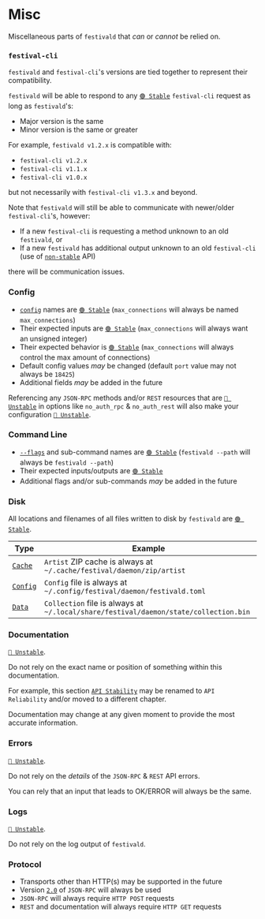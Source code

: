 # Misc
Miscellaneous parts of `festivald` that _can_ or _cannot_ be relied on.

### `festival-cli`
`festivald` and `festival-cli`'s versions are tied together to represent their compatibility.

`festivald` will be able to respond to any [`🟢 Stable`](/api-stability/marker.md) `festival-cli` request as long as `festivald`'s:
- Major version is the same
- Minor version is the same or greater

For example, `festivald v1.2.x` is compatible with:
- `festival-cli v1.2.x`
- `festival-cli v1.1.x`
- `festival-cli v1.0.x`

but not necessarily with `festival-cli v1.3.x` and beyond.

Note that `festivald` will still be able to communicate with newer/older `festival-cli`'s, however:
- If a new `festival-cli` is requesting a method unknown to an old `festivald`, or
- If a new `festivald` has additional output unknown to an old `festival-cli` (use of [`non-stable`](/api-stability/marker.md) API)

there will be communication issues.

### Config
- [`config`](/config.md) names are [`🟢 Stable`](/api-stability/marker.md) (`max_connections` will always be named `max_connections`)
- Their expected inputs are [`🟢 Stable`](/api-stability/marker.md) (`max_connections` will always want an unsigned integer)
- Their expected behavior is [`🟢 Stable`](/api-stability/marker.md) (`max_connections` will always control the max amount of connections)
- Default config values _may_ be changed (default `port` value may not always be `18425`)
- Additional fields _may_ be added in the future

Referencing any `JSON-RPC` methods and/or `REST` resources that are [`🔴 Unstable`](/api-stability/marker.md) in options like `no_auth_rpc` & `no_auth_rest` will also make your configuration [`🔴 Unstable`](/api-stability/marker.md).

### Command Line
- [`--flags`](/command-line/command-line.md) and sub-command names are [`🟢 Stable`](/api-stability/marker.md) (`festivald --path` will always be `festivald --path`)
- Their expected inputs/outputs are [`🟢 Stable`](/api-stability/marker.md)
- Additional flags and/or sub-commands _may_ be added in the future

### Disk
All locations and filenames of all files written to disk by `festivald` are [`🟢 Stable`](/api-stability/marker.md).

| Type                        | Example |
|-----------------------------|---------|
| [`Cache`](/disk.md#cache)   | `Artist` ZIP cache is always at `~/.cache/festival/daemon/zip/artist`
| [`Config`](/disk.md#config) | `Config` file is always at `~/.config/festival/daemon/festivald.toml`
| [`Data`](/disk.md#data)     | `Collection` file is always at `~/.local/share/festival/daemon/state/collection.bin`

### Documentation
[`🔴 Unstable`](/api-stability/marker.md).

Do not rely on the exact name or position of something within this documentation.

For example, this section [`API Stability`](/api-stability/api-stability.md) may be renamed to `API Reliability` and/or moved to a different chapter.

Documentation may change at any given moment to provide the most accurate information.

### Errors 
[`🔴 Unstable`](/api-stability/marker.md).

Do not rely on the _details_ of the `JSON-RPC` & `REST` API errors.

You can rely that an input that leads to OK/ERROR will always be the same.

### Logs
[`🔴 Unstable`](/api-stability/marker.md).

Do not rely on the log output of `festivald`.

### Protocol
- Transports other than HTTP(s) may be supported in the future
- Version [`2.0`](https://jsonrpc.org/specification) of `JSON-RPC` will always be used
- `JSON-RPC` will always require `HTTP POST` requests
- `REST` and documentation will always require `HTTP GET` requests
